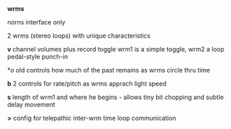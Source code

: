 **wrms**

norns interface only

2 wrms (stereo loops) with unique characteristics

**v** channel volumes plus record toggle
wrm1 is a simple toggle, wrm2 a loop pedal-style punch-in

**o* old controls how much of the past remains as wrms circle thru time

**b** 2 controls for rate/pitch as wrms apprach light speed

**s** length of wrm1 and where he begins - allows tiny bit chopping and subtle delay movement

**>** config for telepathic inter-wrm time loop communication
